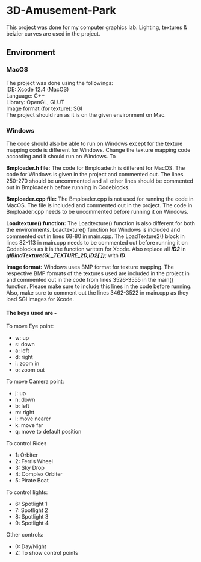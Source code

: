 # 3D-Amusement-Park
This project was done for my computer graphics lab. Lighting, textures &amp; beizier curves are used in the project.

## Environment

### MacOS
The project was done using the followings: <br>
IDE: Xcode 12.4 (MacOS) <br>
Language: C++  <br>
Library: OpenGL, GLUT <br>
Image format (for texture): SGI <br>
The project should run as it is on the given environment on Mac.

### Windows
The code should also be able to run on Windows except for the texture mapping code is different for Windows. Change the texture mapping code according and it should run on Windows. To

**Bmploader.h file:** The code for Bmploader.h is different for MacOS. The code for Windows is given in the project and commented out. The lines 250-270 should be uncommented and all other lines should be commented out in Bmploader.h before running in Codeblocks.

**Bmploader.cpp file:** The Bmploader.cpp is not used for running the code in MacOS. The file is included and commented out in the project. The code in Bmploader.cpp needs to be uncommented before running it on Windows.

**Loadtexture() function:** The Loadtexture() function is also different for both the environments. Loadtexture() function for Windows is included and commented out in lines 68-80 in main.cpp. The LoadTexture2() block in lines 82-113 in main.cpp needs to be commented out before running it on Codeblocks as it is the function written for Xcode. Also replace all ***ID2*** in ***glBindTexture(GL_TEXTURE_2D,ID2[ ]);*** with ***ID***.

**Image format:** Windows uses BMP format for texture mapping. The respective BMP formats of the textures used are included in the project in and commented out in the code from lines 3526-3555 in the main() function. Please make sure to include this lines in the code before running. Also, make sure to comment out the lines 3462-3522 in main.cpp as they load SGI images for Xcode.

#### The keys used are -  

To move Eye point:
* w: up
* s: down
* a: left
* d: right
* i: zoom in
* o: zoom out
   
To move Camera point:
* j: up
* n: down
* b: left
* m: right
* l: move nearer
* k: move far
* q: move to default position

To control Rides
* 1: Orbiter
* 2: Ferris Wheel
* 3: Sky Drop
* 4: Complex Orbiter
* 5: Pirate Boat

To control lights:
* 6: Spotlight 1
* 7: Spotlight 2
* 8: Spotlight 3
* 9: Spotlight 4

Other controls:
* 0: Day/Night
* Z: To show control points
    
